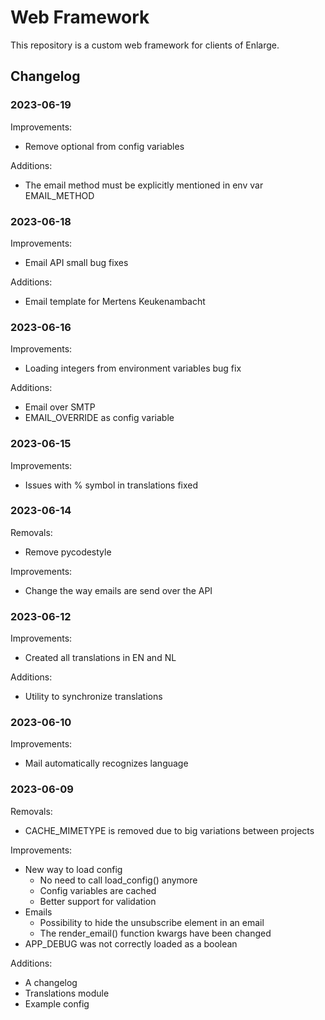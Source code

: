 # Web Framework

This repository is a custom web framework for clients of Enlarge.

## Changelog

### 2023-06-19

Improvements:
- Remove optional from config variables

Additions:
- The email method must be explicitly mentioned in env var EMAIL_METHOD

### 2023-06-18

Improvements:
- Email API small bug fixes

Additions:
- Email template for Mertens Keukenambacht

### 2023-06-16

Improvements:
- Loading integers from environment variables bug fix

Additions:
- Email over SMTP
- EMAIL_OVERRIDE as config variable

### 2023-06-15

Improvements:
- Issues with % symbol in translations fixed

### 2023-06-14

Removals:
- Remove pycodestyle

Improvements:
- Change the way emails are send over the API

### 2023-06-12

Improvements:
- Created all translations in EN and NL

Additions:
- Utility to synchronize translations

### 2023-06-10

Improvements:
- Mail automatically recognizes language

### 2023-06-09

Removals:
- CACHE_MIMETYPE is removed due to big variations between projects

Improvements:
- New way to load config
    - No need to call load_config() anymore
    - Config variables are cached
    - Better support for validation
- Emails
    - Possibility to hide the unsubscribe element in an email
    - The render_email() function kwargs have been changed
- APP_DEBUG was not correctly loaded as a boolean

Additions:
- A changelog
- Translations module
- Example config